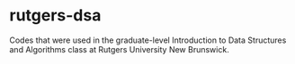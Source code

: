 # rutgers-dsa
Codes that were used in the graduate-level Introduction to Data Structures and Algorithms class at Rutgers University New Brunswick.
